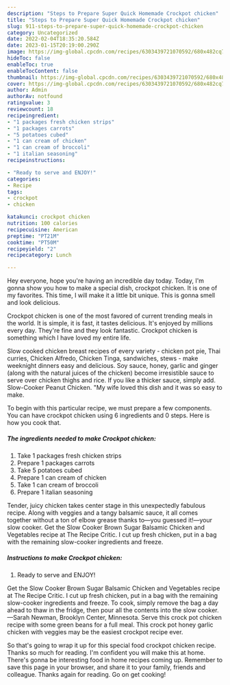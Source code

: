 ```yaml
---
description: "Steps to Prepare Super Quick Homemade Crockpot chicken"
title: "Steps to Prepare Super Quick Homemade Crockpot chicken"
slug: 911-steps-to-prepare-super-quick-homemade-crockpot-chicken
category: Uncategorized
date: 2022-02-04T18:35:20.584Z
date: 2023-01-15T20:19:00.290Z
image: https://img-global.cpcdn.com/recipes/6303439721070592/680x482cq70/crockpot-chicken-recipe-main-photo.jpg
hideToc: false
enableToc: true
enableTocContent: false
thumbnail: https://img-global.cpcdn.com/recipes/6303439721070592/680x482cq70/crockpot-chicken-recipe-main-photo.jpg
cover: https://img-global.cpcdn.com/recipes/6303439721070592/680x482cq70/crockpot-chicken-recipe-main-photo.jpg
author: Admin
authorAv: notfound
ratingvalue: 3
reviewcount: 18
recipeingredient:
- "1 packages fresh chicken strips"
- "1 packages carrots"
- "5 potatoes cubed"
- "1 can cream of chicken"
- "1 can cream of broccoli"
- "1 italian seasoning"
recipeinstructions:

- "Ready to serve and ENJOY!"
categories:
- Recipe
tags:
- crockpot
- chicken

katakunci: crockpot chicken 
nutrition: 100 calories
recipecuisine: American
preptime: "PT21M"
cooktime: "PT50M"
recipeyield: "2"
recipecategory: Lunch

---
```



Hey everyone, hope you're having an incredible day today. Today, I'm gonna show you how to make a special dish, crockpot chicken. It is one of my favorites. This time, I will make it a little bit unique. This is gonna smell and look delicious.

Crockpot chicken is one of the most favored of current trending meals in the world. It is simple, it is fast, it tastes delicious. It's enjoyed by millions every day. They're fine and they look fantastic. Crockpot chicken is something which I have loved my entire life.

Slow cooked chicken breast recipes of every variety - chicken pot pie, Thai curries, Chicken Alfredo, Chicken Tinga, sandwiches, stews - make weeknight dinners easy and delicious. Soy sauce, honey, garlic and ginger (along with the natural juices of the chicken) become irresistible sauce to serve over chicken thighs and rice. If you like a thicker sauce, simply add. Slow-Cooker Peanut Chicken. &#34;My wife loved this dish and it was so easy to make.


To begin with this particular recipe, we must prepare a few components. You can have crockpot chicken using 6 ingredients and 0 steps. Here is how you cook that.

<!--inarticleads1-->

##### The ingredients needed to make Crockpot chicken:

1. Take 1 packages fresh chicken strips
1. Prepare 1 packages carrots
1. Take 5 potatoes cubed
1. Prepare 1 can cream of chicken
1. Take 1 can cream of broccoli
1. Prepare 1 italian seasoning


Tender, juicy chicken takes center stage in this unexpectedly fabulous recipe. Along with veggies and a tangy balsamic sauce, it all comes together without a ton of elbow grease thanks to—you guessed it!—your slow cooker. Get the Slow Cooker Brown Sugar Balsamic Chicken and Vegetables recipe at The Recipe Critic. I cut up fresh chicken, put in a bag with the remaining slow-cooker ingredients and freeze. 

<!--inarticleads2-->

##### Instructions to make Crockpot chicken:


1. Ready to serve and ENJOY!

Get the Slow Cooker Brown Sugar Balsamic Chicken and Vegetables recipe at The Recipe Critic. I cut up fresh chicken, put in a bag with the remaining slow-cooker ingredients and freeze. To cook, simply remove the bag a day ahead to thaw in the fridge, then pour all the contents into the slow cooker. —Sarah Newman, Brooklyn Center, Minnesota. Serve this crock pot chicken recipe with some green beans for a full meal. This crock pot honey garlic chicken with veggies may be the easiest crockpot recipe ever. 

So that's going to wrap it up for this special food crockpot chicken recipe. Thanks so much for reading. I'm confident you will make this at home. There's gonna be interesting food in home recipes coming up. Remember to save this page in your browser, and share it to your family, friends and colleague. Thanks again for reading. Go on get cooking!
